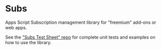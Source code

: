# Subs

Apps Script Subscription management library for "freemium" add-ons or web apps.

See the ["Subs Test Sheet" repo](https://github.com/andrewroberts/Subs-Test-Sheet) for complete unit tests and examples on how to use the library.
